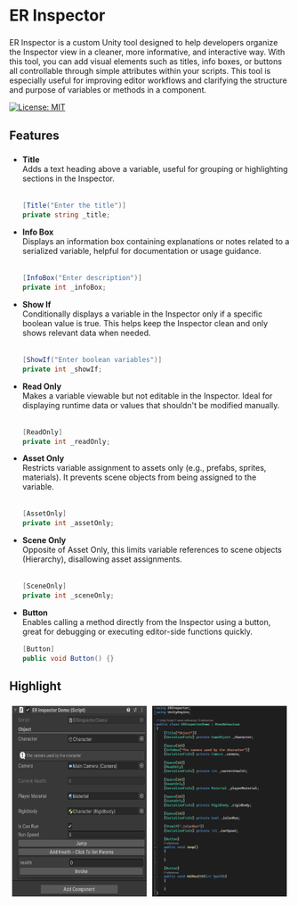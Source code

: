 <h1 align="left">ER Inspector</h1>

###

<p align="left">ER Inspector is a custom Unity tool designed to help developers organize the Inspector view in a cleaner, more informative, and interactive way. With this tool, you can add visual elements such as titles, info boxes, or buttons all controllable through simple attributes within your scripts. This tool is especially useful for improving editor workflows and clarifying the structure and purpose of variables or methods in a component.</p>

[![License: MIT](https://img.shields.io/badge/License-MIT-yellow.svg)](https://opensource.org/licenses/MIT)

###

<h2 align="left">Features</h2>

###

<ul align="left">
  <li><strong>Title</strong><br>Adds a text heading above a variable, useful for grouping or highlighting sections in the Inspector.</li><br>
  
  ```csharp
  [Title("Enter the title")]
  private string _title;
  ```
  <li><strong>Info Box</strong><br>Displays an information box containing explanations or notes related to a serialized variable, helpful for documentation or usage guidance.</li><br>
  
  ```csharp
  [InfoBox("Enter description")]
  private int _infoBox;
  ```
  <li><strong>Show If</strong><br>Conditionally displays a variable in the Inspector only if a specific boolean value is true. This helps keep the Inspector clean and only shows relevant data when needed.</li><br>
  
  ```csharp
  [ShowIf("Enter boolean variables")]
  private int _showIf;
  ```
  <li><strong>Read Only</strong><br>Makes a variable viewable but not editable in the Inspector. Ideal for displaying runtime data or values that shouldn't be modified manually.</li><br>

  ```csharp
  [ReadOnly]
  private int _readOnly;
  ```
  <li><strong>Asset Only</strong><br>Restricts variable assignment to assets only (e.g., prefabs, sprites, materials). It prevents scene objects from being assigned to the variable.</li><br>

  ```csharp
  [AssetOnly]
  private int _assetOnly;
  ```
  <li><strong>Scene Only</strong><br>Opposite of Asset Only, this limits variable references to scene objects (Hierarchy), disallowing asset assignments.</li><br>
  
  ```csharp
  [SceneOnly]
  private int _sceneOnly;
  ```
  <li><strong>Button</strong><br>Enables calling a method directly from the Inspector using a button, great for debugging or executing editor-side functions quickly.</li>

  ```csharp
  [Button]
  public void Button() {}
  ```
</ul>

###

<h2 align="left">Highlight</h2>

###

<p align="center">
  <div style="display: flex; flex-wrap: wrap; justify-content: center; gap: 10px;">
    <img src="Assets/Images/documentation-1.png" alt="Preview 1" style="max-width: 48%; height: auto; min-width: 200px;">
    <img src="Assets/Images/documentation-2.png" alt="Preview 2" style="max-width: 48%; height: auto; min-width: 200px;">
  </div>
</p>

###
